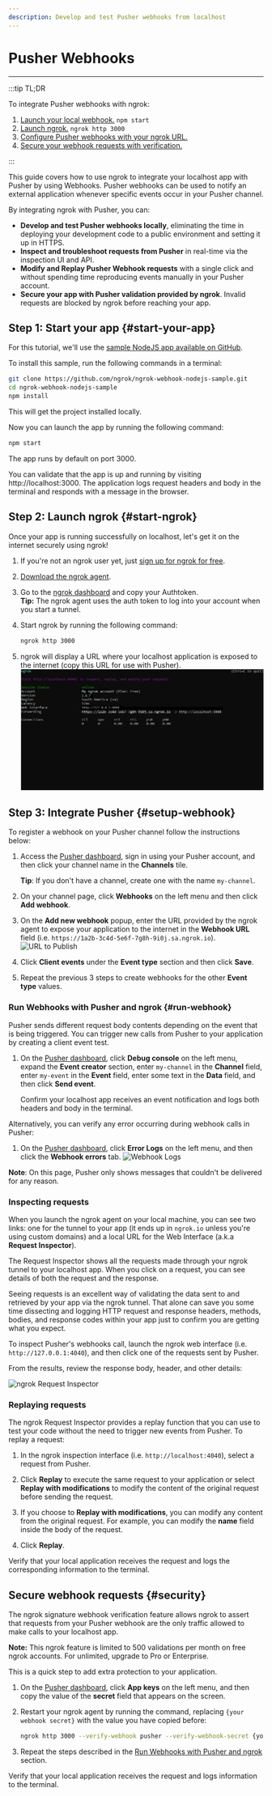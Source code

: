 ```yaml
---
description: Develop and test Pusher webhooks from localhost
---
```


# Pusher Webhooks
------------

:::tip TL;DR

To integrate Pusher webhooks with ngrok:
1. [Launch your local webhook.](#start-your-app) `npm start`
1. [Launch ngrok.](#start-ngrok) `ngrok http 3000`
1. [Configure Pusher webhooks with your ngrok URL.](#setup-webhook)
1. [Secure your webhook requests with verification.](#security)

:::


This guide covers how to use ngrok to integrate your localhost app with Pusher by using Webhooks.
Pusher webhooks can be used to notify an external application whenever specific events occur in your Pusher channel. 

By integrating ngrok with Pusher, you can:

- **Develop and test Pusher webhooks locally**, eliminating the time in deploying your development code to a public environment and setting it up in HTTPS.
- **Inspect and troubleshoot requests from Pusher** in real-time via the inspection UI and API.
- **Modify and Replay Pusher Webhook requests** with a single click and without spending time reproducing events manually in your Pusher account.
- **Secure your app with Pusher validation provided by ngrok**. Invalid requests are blocked by ngrok before reaching your app.


## **Step 1**: Start your app {#start-your-app}

For this tutorial, we'll use the [sample NodeJS app available on GitHub](https://github.com/ngrok/ngrok-webhook-nodejs-sample). 

To install this sample, run the following commands in a terminal:

```bash
git clone https://github.com/ngrok/ngrok-webhook-nodejs-sample.git
cd ngrok-webhook-nodejs-sample
npm install
```

This will get the project installed locally.

Now you can launch the app by running the following command: 

```bash
npm start
```

The app runs by default on port 3000. 

You can validate that the app is up and running by visiting http://localhost:3000. The application logs request headers and body in the terminal and responds with a message in the browser.


## **Step 2**: Launch ngrok {#start-ngrok}

Once your app is running successfully on localhost, let's get it on the internet securely using ngrok! 

1. If you're not an ngrok user yet, just [sign up for ngrok for free](https://ngrok.com/signup).

1. [Download the ngrok agent](https://ngrok.com/download).

1. Go to the [ngrok dashboard](https://dashboard.ngrok.com) and copy your Authtoken. <br />
    **Tip:** The ngrok agent uses the auth token to log into your account when you start a tunnel.
    
1. Start ngrok by running the following command:
    ```bash
    ngrok http 3000
    ```

1. ngrok will display a URL where your localhost application is exposed to the internet (copy this URL for use with Pusher).
    ![ngrok agent running](/img/integrations/launch_ngrok_tunnel.png)


## **Step 3**: Integrate Pusher {#setup-webhook}

To register a webhook on your Pusher channel follow the instructions below:

1. Access the [Pusher dashboard](https://dashboard.pusher.com/), sign in using your Pusher account, and then click your channel name in the **Channels** tile.
    
    **Tip**: If you don't have a channel, create one with the name `my-channel`.

1. On your channel page, click **Webhooks** on the left menu and then click **Add webhook**.

1. On the **Add new webhook** popup, enter the URL provided by the ngrok agent to expose your application to the internet in the **Webhook URL** field (i.e. `https://1a2b-3c4d-5e6f-7g8h-9i0j.sa.ngrok.io`).
    ![URL to Publish](img/ngrok_url_configuration_pusher.png)

1. Click **Client events** under the **Event type** section and then click **Save**.

1. Repeat the previous 3 steps to create webhooks for the other **Event type** values.


### Run Webhooks with Pusher and ngrok {#run-webhook}

Pusher sends different request body contents depending on the event that is being triggered.
You can trigger new calls from Pusher to your application by creating a client event test.

1. On the [Pusher dashboard](https://dashboard.pusher.com/), click **Debug console** on the left menu, expand the **Event creator** section, enter `my-channel` in the **Channel** field, enter `my-event` in the **Event** field, enter some text in the **Data** field, and then click **Send event**.

    Confirm your localhost app receives an event notification and logs both headers and body in the terminal.

Alternatively, you can verify any error occurring during webhook calls in Pusher:

1. On the [Pusher dashboard](https://dashboard.pusher.com/), click **Error Logs** on the left menu, and then click the **Webhook errors** tab.
    ![Webhook Logs](img/ngrok_logs_pusher.png)

**Note**: On this page, Pusher only shows messages that couldn't be delivered for any reason.


### Inspecting requests

When you launch the ngrok agent on your local machine, you can see two links: one for the tunnel to your app (it ends up in `ngrok.io` unless you're using custom domains) and a local URL for the Web Interface (a.k.a **Request Inspector**).

The Request Inspector shows all the requests made through your ngrok tunnel to your localhost app. When you click on a request, you can see details of both the request and the response.

Seeing requests is an excellent way of validating the data sent to and retrieved by your app via the ngrok tunnel. That alone can save you some time dissecting and logging HTTP request and response headers, methods, bodies, and response codes within your app just to confirm you are getting what you expect.

To inspect Pusher's webhooks call, launch the ngrok web interface (i.e. `http://127.0.0.1:4040`), and then click one of the requests sent by Pusher.

From the results, review the response body, header, and other details:

![ngrok Request Inspector](img/ngrok_introspection_pusher_webhooks.png)


### Replaying requests

The ngrok Request Inspector provides a replay function that you can use to test your code without the need to trigger new events from Pusher. To replay a request:

1. In the ngrok inspection interface (i.e. `http://localhost:4040`), select a request from Pusher.

1. Click **Replay** to execute the same request to your application or select **Replay with modifications** to modify the content of the original request before sending the request.

1. If you choose to **Replay with modifications**, you can modify any content from the original request. For example, you can modify the **name** field inside the body of the request.

1. Click **Replay**.

Verify that your local application receives the request and logs the corresponding information to the terminal.


## Secure webhook requests {#security}

The ngrok signature webhook verification feature allows ngrok to assert that requests from your Pusher webhook are the only traffic allowed to make calls to your localhost app.

**Note:** This ngrok feature is limited to 500 validations per month on free ngrok accounts. For unlimited, upgrade to Pro or Enterprise.

This is a quick step to add extra protection to your application.

1. On the [Pusher dashboard](https://dashboard.pusher.com/), click **App keys** on the left menu, and then copy the value of the **secret** field that appears on the screen.

1. Restart your ngrok agent by running the command, replacing `{your webhook secret}` with the value you have copied before:
    ```bash
    ngrok http 3000 --verify-webhook pusher --verify-webhook-secret {your webhook secret}
    ```

1. Repeat the steps described in the [Run Webhooks with Pusher and ngrok](#run-webhook) section.

Verify that your local application receives the request and logs information to the terminal.
